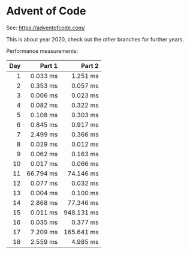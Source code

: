 # Advent of Code

See: https://adventofcode.com/

This is about year 2020, check out the other branches for further years.

Performance measurements:

| Day |    Part 1 |     Part 2 |
| --: | --------: | ---------: |
|   1 |  0.033 ms |   1.251 ms |
|   2 |  0.353 ms |   0.057 ms |
|   3 |  0.006 ms |   0.023 ms |
|   4 |  0.082 ms |   0.322 ms |
|   5 |  0.108 ms |   0.303 ms |
|   6 |  0.845 ms |   0.917 ms |
|   7 |  2.499 ms |   0.366 ms |
|   8 |  0.029 ms |   0.012 ms |
|   9 |  0.062 ms |   0.163 ms |
|  10 |  0.017 ms |   0.066 ms |
|  11 | 66.794 ms |  74.146 ms |
|  12 |  0.077 ms |   0.032 ms |
|  13 |  0.004 ms |   0.100 ms |
|  14 |  2.868 ms |  77.346 ms |
|  15 |  0.011 ms | 948.131 ms |
|  16 |  0.035 ms |   0.377 ms |
|  17 |  7.209 ms | 165.641 ms |
|  18 |  2.559 ms |   4.985 ms |
